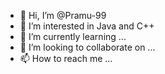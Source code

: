 - 👋 Hi, I’m @Pramu-99
- 👀 I’m interested in Java and C++
- 🌱 I’m currently learning ...
- 💞️ I’m looking to collaborate on ...
- 📫 How to reach me ...

<!---
Pramu-99/Pramu-99 is a ✨ special ✨ repository because its `README.md` (this file) appears on your GitHub profile.
You can click the Preview link to take a look at your changes.
--->
